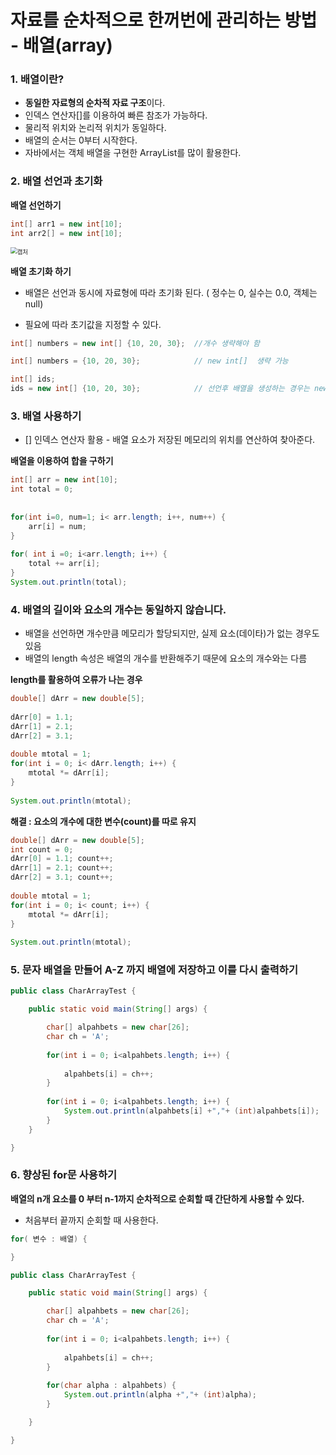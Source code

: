 # 자료를 순차적으로 한꺼번에 관리하는 방법 - 배열(array)

### 1. 배열이란?

- **동일한 자료형의 순차적 자료 구조**이다.
- 인덱스 연산자[]를 이용하여 빠른 참조가 가능하다.
- 물리적 위치와 논리적 위치가 동일하다.
- 배열의 순서는 0부터 시작한다.
- 자바에서는 객체 배열을 구현한 ArrayList를 많이 활용한다.



### 2. 배열 선언과 초기화

**배열 선언하기**

```java
int[] arr1 = new int[10];
int arr2[] = new int[10];
```

<img src="https://user-images.githubusercontent.com/42603919/149116995-62fc80cd-e9ca-4e3d-9807-efd3e98b9af8.PNG" alt="캡처" style="zoom:67%;" />



**배열 초기화 하기**

- 배열은 선언과 동시에 자료형에 따라 초기화 된다. ( 정수는 0, 실수는 0.0, 객체는 null)

- 필요에 따라 초기값을 지정할 수 있다.

```java
int[] numbers = new int[] {10, 20, 30};  //개수 생략해야 함

int[] numbers = {10, 20, 30};            // new int[]  생략 가능 

int[] ids; 
ids = new int[] {10, 20, 30};            // 선언후 배열을 생성하는 경우는 new int[] 생략할 수 없음
```



### 3. 배열 사용하기

- [] 인덱스 연산자 활용 - 배열 요소가 저장된 메모리의 위치를 연산하여 찾아준다.

**배열을 이용하여 합을 구하기**

```java
int[] arr = new int[10];
int total = 0;
		
		
for(int i=0, num=1; i< arr.length; i++, num++) {
	arr[i] = num;
}
		
for( int i =0; i<arr.length; i++) {
	total += arr[i];	
}
System.out.println(total);
```



### 4. 배열의 길이와 요소의 개수는 동일하지 않습니다.

- 배열을 선언하면 개수만큼 메모리가 할당되지만, 실제 요소(데이타)가 없는 경우도 있음
- 배열의 length 속성은 배열의 개수를 반환해주기 때문에 요소의 개수와는 다름

**length를 활용하여 오류가 나는 경우**

```java
double[] dArr = new double[5];
		
dArr[0] = 1.1;  
dArr[1] = 2.1; 
dArr[2] = 3.1; 
		
double mtotal = 1;
for(int i = 0; i< dArr.length; i++) {
	mtotal *= dArr[i];
}
		
System.out.println(mtotal);
```



**해결 : 요소의 개수에 대한 변수(count)를 따로 유지**

```java
double[] dArr = new double[5];
int count = 0;
dArr[0] = 1.1; count++; 
dArr[1] = 2.1; count++;
dArr[2] = 3.1; count++;
		
double mtotal = 1;
for(int i = 0; i< count; i++) {
	mtotal *= dArr[i];
}
		
System.out.println(mtotal);
```



### 5. 문자 배열을 만들어 A-Z 까지 배열에 저장하고 이를 다시 출력하기

```java
public class CharArrayTest {

	public static void main(String[] args) {

		char[] alpahbets = new char[26];
		char ch = 'A';
		
		for(int i = 0; i<alpahbets.length; i++) {
			
			alpahbets[i] = ch++;
		}
		
		for(int i = 0; i<alpahbets.length; i++) {
			System.out.println(alpahbets[i] +","+ (int)alpahbets[i]);
		}
	}

}
```



### 6. 향상된 for문 사용하기

**배열의 n개 요소를 0 부터 n-1까지 순차적으로 순회할 때 간단하게 사용할 수 있다.**

- 처음부터 끝까지 순회할 때 사용한다.

```java
for( 변수 : 배열) {

}
```



```java
public class CharArrayTest {

	public static void main(String[] args) {

		char[] alpahbets = new char[26];
		char ch = 'A';
		
		for(int i = 0; i<alpahbets.length; i++) {
			
			alpahbets[i] = ch++;
		}
		
		for(char alpha : alpahbets) {
			System.out.println(alpha +","+ (int)alpha);
		}

	}

}
```